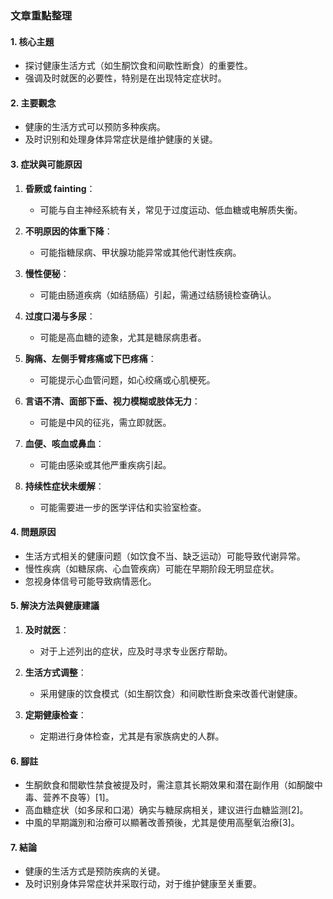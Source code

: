 ### 文章重點整理

#### 1. 核心主題
- 探讨健康生活方式（如生酮饮食和间歇性断食）的重要性。
- 强调及时就医的必要性，特别是在出现特定症状时。

#### 2. 主要觀念
- 健康的生活方式可以预防多种疾病。
- 及时识别和处理身体异常症状是维护健康的关键。

#### 3. 症狀與可能原因
1. **昏厥或 fainting**：
   - 可能与自主神经系統有关，常见于过度运动、低血糖或电解质失衡。

2. **不明原因的体重下降**：
   - 可能指糖尿病、甲状腺功能异常或其他代谢性疾病。

3. **慢性便秘**：
   - 可能由肠道疾病（如结肠癌）引起，需通过结肠镜检查确认。

4. **过度口渴与多尿**：
   - 可能是高血糖的迹象，尤其是糖尿病患者。

5. **胸痛、左侧手臂疼痛或下巴疼痛**：
   - 可能提示心血管问题，如心绞痛或心肌梗死。

6. **言语不清、面部下垂、视力模糊或肢体无力**：
   - 可能是中风的征兆，需立即就医。

7. **血便、咳血或鼻血**：
   - 可能由感染或其他严重疾病引起。

8. **持续性症状未缓解**：
   - 可能需要进一步的医学评估和实验室检查。

#### 4. 問題原因
- 生活方式相关的健康问题（如饮食不当、缺乏运动）可能导致代谢异常。
- 慢性疾病（如糖尿病、心血管疾病）可能在早期阶段无明显症状。
- 忽视身体信号可能导致病情恶化。

#### 5. 解決方法與健康建議
1. **及时就医**：
   - 对于上述列出的症状，应及时寻求专业医疗帮助。

2. **生活方式调整**：
   - 采用健康的饮食模式（如生酮饮食）和间歇性断食来改善代谢健康。

3. **定期健康检查**：
   - 定期进行身体检查，尤其是有家族病史的人群。

#### 6. 腳註
- 生酮飲食和間歇性禁食被提及时，需注意其长期效果和潜在副作用（如酮酸中毒、营养不良等）[1]。
- 高血糖症状（如多尿和口渴）确实与糖尿病相关，建议进行血糖监测[2]。
- 中風的早期識別和治療可以顯著改善預後，尤其是使用高壓氧治療[3]。

#### 7. 結論
- 健康的生活方式是预防疾病的关键。
- 及时识别身体异常症状并采取行动，对于维护健康至关重要。
